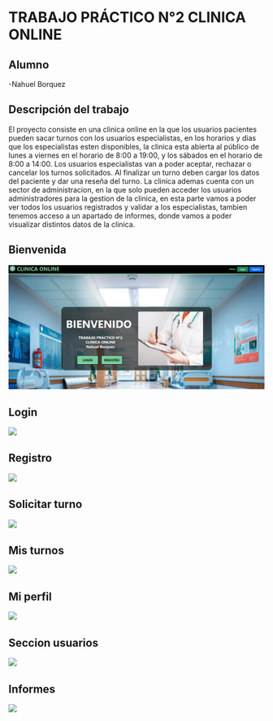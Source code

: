 # TRABAJO PRÁCTICO N°2 CLINICA ONLINE

## Alumno

-Nahuel Borquez

## Descripción del trabajo

El proyecto consiste en una clinica online en la que los usuarios pacientes pueden sacar turnos con los usuarios especialistas, en los horarios y dias que los especialistas esten disponibles, la clinica esta abierta al público de lunes a viernes en el horario de 8:00 a 19:00, y los sábados en el horario de 8:00 a 14:00.
Los usuarios especialistas van a poder aceptar, rechazar o cancelar los turnos solicitados. Al finalizar un turno deben cargar los datos del paciente y dar una reseña del turno.
La clinica ademas cuenta con un sector de administracion, en la que solo pueden acceder los usuarios administradores para la gestion de la clinica, en esta parte vamos a poder ver todos los usuarios registrados y validar a los especialistas, tambien tenemos acceso a un apartado de informes, donde vamos a poder visualizar distintos datos de la clinica.

## Bienvenida

<img src="https://github.com/nahuelbqz/lab4-tp-clinica-online/blob/main/public/assets/readme/bienvenida.jpg">

## Login

<img src="https://github.com/nahuelbqz/lab4-tp-clinica-online/tree/main/public/assets/readme/login.jpg">

## Registro

<img src="https://github.com/nahuelbqz/lab4-tp-clinica-online/tree/main/public/assets/readme/registro.jpg">

## Solicitar turno

<img src="https://github.com/nahuelbqz/lab4-tp-clinica-online/tree/main/public/assets/readme/solicitar-turno.jpg">

## Mis turnos

<img src="https://github.com/nahuelbqz/lab4-tp-clinica-online/tree/main/public/assets/readme/mis-turnos.png">

## Mi perfil

<img src="https://github.com/nahuelbqz/lab4-tp-clinica-online/tree/main/public/assets/readme/mi-perfil.jpg">

## Seccion usuarios

<img src="https://github.com/nahuelbqz/lab4-tp-clinica-online/tree/main/public/assets/readme/seccion-usuarios.png">

## Informes

<img src="https://github.com/nahuelbqz/lab4-tp-clinica-online/tree/main/public/assets/readme/informes.jpg">
